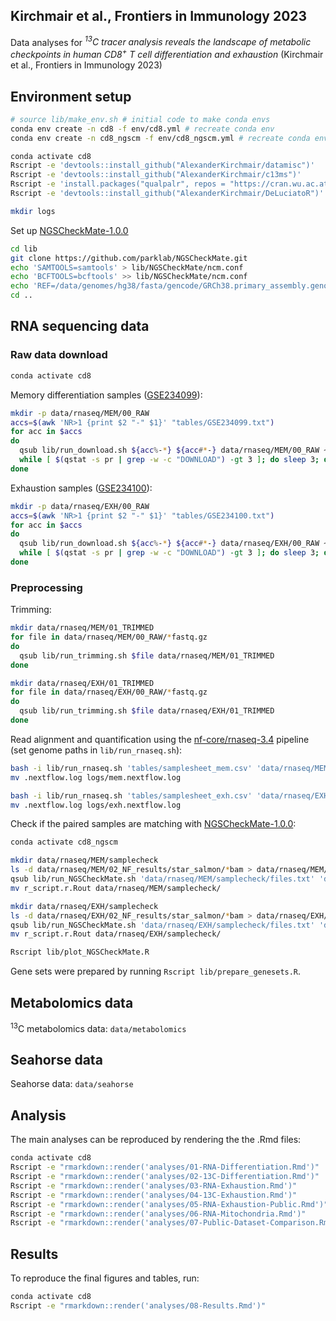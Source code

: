 ## Kirchmair et al., Frontiers in Immunology 2023

Data analyses for _<sup>13</sup>C tracer analysis reveals the landscape of metabolic checkpoints in human CD8<sup>+</sup> T cell differentiation and exhaustion_ (Kirchmair et al., Frontiers in Immunology 2023)


 
## Environment setup
```bash
# source lib/make_env.sh # initial code to make conda envs
conda env create -n cd8 -f env/cd8.yml # recreate conda env
conda env create -n cd8_ngscm -f env/cd8_ngscm.yml # recreate conda env

conda activate cd8
Rscript -e 'devtools::install_github("AlexanderKirchmair/datamisc")'
Rscript -e 'devtools::install_github("AlexanderKirchmair/c13ms")'
Rscript -e 'install.packages("qualpalr", repos = "https://cran.wu.ac.at/")'
Rscript -e 'devtools::install_github("AlexanderKirchmair/DeLuciatoR")' # version forked from https://github.com/infotroph/DeLuciatoR

mkdir logs
```
 
Set up [NGSCheckMate-1.0.0](https://github.com/parklab/NGSCheckMate)
```bash
cd lib
git clone https://github.com/parklab/NGSCheckMate.git
echo 'SAMTOOLS=samtools' > lib/NGSCheckMate/ncm.conf
echo 'BCFTOOLS=bcftools' >> lib/NGSCheckMate/ncm.conf
echo 'REF=/data/genomes/hg38/fasta/gencode/GRCh38.primary_assembly.genome.fa' >> lib/NGSCheckMate/ncm.conf
cd ..
```


## RNA sequencing data

### Raw data download

```bash
conda activate cd8
```
 
Memory differentiation samples ([GSE234099](https://www.ncbi.nlm.nih.gov/geo/query/acc.cgi?acc=GSE234099)):
```bash
mkdir -p data/rnaseq/MEM/00_RAW
accs=$(awk 'NR>1 {print $2 "-" $1}' "tables/GSE234099.txt")
for acc in $accs
do
  qsub lib/run_download.sh ${acc%-*} ${acc#*-} data/rnaseq/MEM/00_RAW ~/myScratch/tmp
  while [ $(qstat -s pr | grep -w -c "DOWNLOAD") -gt 3 ]; do sleep 3; done
done
```
 
Exhaustion samples ([GSE234100](https://www.ncbi.nlm.nih.gov/geo/query/acc.cgi?acc=GSE234100)):
```bash
mkdir -p data/rnaseq/EXH/00_RAW
accs=$(awk 'NR>1 {print $2 "-" $1}' "tables/GSE234100.txt")
for acc in $accs
do
  qsub lib/run_download.sh ${acc%-*} ${acc#*-} data/rnaseq/EXH/00_RAW ~/myScratch/tmp
  while [ $(qstat -s pr | grep -w -c "DOWNLOAD") -gt 3 ]; do sleep 3; done
done
```
 
### Preprocessing

Trimming:
```bash
mkdir data/rnaseq/MEM/01_TRIMMED
for file in data/rnaseq/MEM/00_RAW/*fastq.gz
do
  qsub lib/run_trimming.sh $file data/rnaseq/MEM/01_TRIMMED
done

mkdir data/rnaseq/EXH/01_TRIMMED
for file in data/rnaseq/EXH/00_RAW/*fastq.gz
do
  qsub lib/run_trimming.sh $file data/rnaseq/EXH/01_TRIMMED
done
```

Read alignment and quantification using the [nf-core/rnaseq-3.4](https://nf-co.re/rnaseq/3.4) pipeline (set genome paths in `lib/run_rnaseq.sh`):
```bash
bash -i lib/run_rnaseq.sh 'tables/samplesheet_mem.csv' 'data/rnaseq/MEM/02_NF_results'
mv .nextflow.log logs/mem.nextflow.log

bash -i lib/run_rnaseq.sh 'tables/samplesheet_exh.csv' 'data/rnaseq/EXH/02_NF_results'
mv .nextflow.log logs/exh.nextflow.log
```


Check if the paired samples are matching with [NGSCheckMate-1.0.0](https://github.com/parklab/NGSCheckMate):
```bash
conda activate cd8_ngscm

mkdir data/rnaseq/MEM/samplecheck
ls -d data/rnaseq/MEM/02_NF_results/star_salmon/*bam > data/rnaseq/MEM/samplecheck/files.txt
qsub lib/run_NGSCheckMate.sh 'data/rnaseq/MEM/samplecheck/files.txt' 'data/rnaseq/MEM/samplecheck'
mv r_script.r.Rout data/rnaseq/MEM/samplecheck/

mkdir data/rnaseq/EXH/samplecheck
ls -d data/rnaseq/EXH/02_NF_results/star_salmon/*bam > data/rnaseq/EXH/samplecheck/files.txt
qsub lib/run_NGSCheckMate.sh 'data/rnaseq/EXH/samplecheck/files.txt' 'data/rnaseq/EXH/samplecheck'
mv r_script.r.Rout data/rnaseq/EXH/samplecheck/

Rscript lib/plot_NGSCheckMate.R
```

Gene sets were prepared by running `Rscript lib/prepare_genesets.R`.


## Metabolomics data
<sup>13</sup>C metabolomics data: `data/metabolomics`
 

## Seahorse data
Seahorse data: `data/seahorse`
 

## Analysis

The main analyses can be reproduced by rendering the the .Rmd files:

```bash
conda activate cd8
Rscript -e "rmarkdown::render('analyses/01-RNA-Differentiation.Rmd')"
Rscript -e "rmarkdown::render('analyses/02-13C-Differentiation.Rmd')"
Rscript -e "rmarkdown::render('analyses/03-RNA-Exhaustion.Rmd')"
Rscript -e "rmarkdown::render('analyses/04-13C-Exhaustion.Rmd')"
Rscript -e "rmarkdown::render('analyses/05-RNA-Exhaustion-Public.Rmd')"
Rscript -e "rmarkdown::render('analyses/06-RNA-Mitochondria.Rmd')"
Rscript -e "rmarkdown::render('analyses/07-Public-Dataset-Comparison.Rmd')"
```


## Results

To reproduce the final figures and tables, run:

```bash
conda activate cd8
Rscript -e "rmarkdown::render('analyses/08-Results.Rmd')"
```

